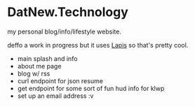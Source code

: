 # DatNew.Technology
my personal blog/info/lifestyle website.

deffo a work in progress but it uses [Lapis](https://github.com/leafo/lapis) so that's pretty cool.

* main splash and info
* about me page
* blog w/ rss
* curl endpoint for json resume
* get endpoint for some sort of fun hud info for klwp
* set up an email address :v
